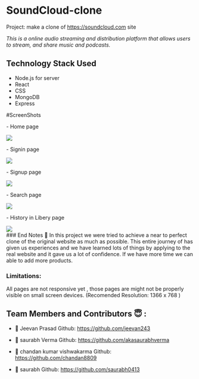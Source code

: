 # SoundCloud-clone
Project: make a clone of https://soundcloud.com site

*This is a online audio streaming and distribution platform that allows users to stream, and share music and podcasts.*


## Technology Stack Used
- Node.js for server
- React
- CSS
- MongoDB
- Express

#ScreenShots
<div style="width : 100%; justify-content:center">

  <p>
- Home page
  </p>
  <img src="https://user-images.githubusercontent.com/95856642/161520931-b429107c-7b6f-42ca-9196-67258da43acd.png"/>


  <p>
- Signin page
   </p>
  <img src="https://user-images.githubusercontent.com/95856642/161521306-98cb81ab-0ac0-4162-b3d4-322f7d011cda.png"/>
  <p>
- Signup page
  </p>
<img src="https://user-images.githubusercontent.com/95856642/161521351-d1252b33-78ba-402c-b7fd-6f75c125e95f.png" />
  <p>
- Search page
</p>  
    <img src="https://user-images.githubusercontent.com/95856642/161521027-fcbe3d58-d568-4d42-92c6-6a150ab12316.png"/>
  <p>
- History in Libery page
  </p>
  <img src="https://user-images.githubusercontent.com/95856642/161521464-8ce203c9-cb6d-46bc-b790-cbdbcfdd4144.png"/>
  </div>
  ### End Notes 📑
In this project we were tried to achieve a near to perfect clone of the original website as much as possible. This entire journey of has given us experiences and we have learned lots of things by applying to the real website and it gave us a lot of confidence. If we have more time we can able to add more products.

### Limitations:
All pages are not responsive yet , those pages are might not be properly visible on small screen devices.
(Recomended Resolution: 1366 x 768 )
  
  ## Team Members and Contributors 😇 :

- 👤 Jeevan Prasad
  Github: https://github.com/jeevan243
  
- 👤 saurabh Verma
  Github: https://github.com/akasaurabhverma
  
- 👤 chandan kumar vishwakarma
  Github: https://github.com/chandan8809
  
- 👤 saurabh
  Github: https://github.com/saurabh0413
  

